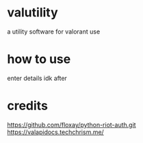 # valutility

a utility software for valorant use

# how to use

enter details
idk after

# credits

https://github.com/floxay/python-riot-auth.git
https://valapidocs.techchrism.me/
